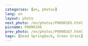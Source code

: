 ```yaml
---
categories: [en, photos]
lang: en
layout: photo
next_photo: /en/photos/P0000165.html
picname: P0000166
prev_photo: /en/photos/P0000167.html
tags: [Dead Springbock, Green Grass]
---
```

